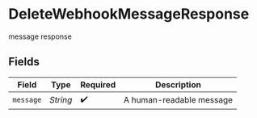 # DeleteWebhookMessageResponse

message response


## Fields

| Field                    | Type                     | Required                 | Description              |
| ------------------------ | ------------------------ | ------------------------ | ------------------------ |
| `message`                | *String*                 | :heavy_check_mark:       | A human-readable message |